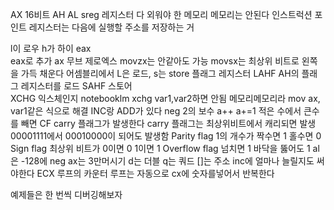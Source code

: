 AX  16비트
AH AL
sreg
레지스터 다 외워야 한
메모리 메모리는 안된다
인스트럭션 포인트 레지스터는 다음에 실행할 주소를 저장하는 거

l이 로우 h가 하이
eax  
eax로 추가 ax
무브 제로엑스 movzx는 안같아도 가능
movsx는 최상위 비트로 왼쪽을 가득 채운다
어셈블리에서 L은 로드, s는 store 
플래그 레지스터
LAHF AH의 플래그 레지스터를 로드 SAHF 스토어  
XCHG 익스체인지
notebooklm
xchg var1,var2하면 안됨 메모리메모리라
mov ax, var1같은 식으로 해결
INC랑 ADD가 있다
neg 2의 보수
a++ a+=1
적은 수에서 큰수를 빼면 CF carry 플래그가 발생한다
carry 플래그는 최상위비트에서 캐리되면 발생
00001111에서
00010000이 되어도 발생함
Parity flag 1의 개수가 짝수면 1 홀수면 0
 Sign flag 최상위 비트가 0이면 0 1이면 1
 Overflow flag 넘치면 1 바닥을 뚫어도 1
 al은 -128에 neg ax는 3만머시기
d는 더블
q는 쿼드
[]는 주소
inc에 얼마나 늘릴지도 써야한다
ECX 루프의 카운터
루프는 자동으로 cx에 숫자를넣어서 반복한다


 예제들은 한 번씩 디버깅해보자

